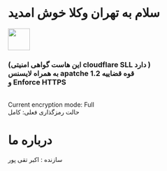     
 <h1>سلام به تهران وکلا خوش امدید </h1>
 
 <img src="https://github.com/user-attachments/assets/1caf58a0-0afd-491a-8b58-4f89d9144866" width="50"/>                                                                                                                                                                                                                           
<h3>(این هاست گواهی امنیتی cloudflare SLL دارد )
<br> 
    به همراه لایسنس apatche 1.2 قوه قضاییه
    <br>
    و Enforce HTTPS 
</h3>


<br>
Current encryption mode: Full
<br>
حالت رمزگذاری فعلی: کامل

 

  <h1> درباره ما</h1>
سازنده : اکبر تقی پور
  
